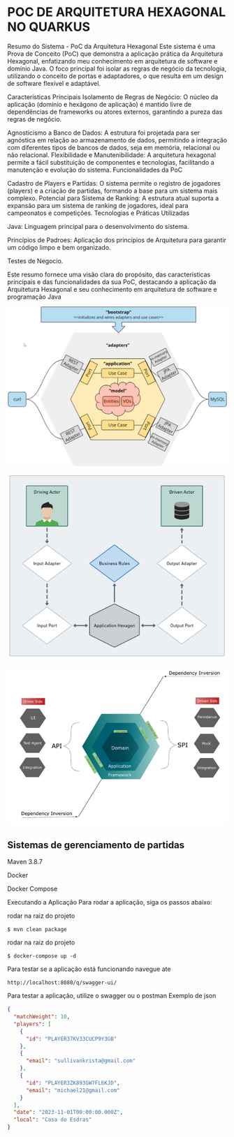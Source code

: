 # POC DE ARQUITETURA HEXAGONAL NO QUARKUS

Resumo do Sistema - PoC da Arquitetura Hexagonal
Este sistema é uma Prova de Conceito (PoC) que demonstra a aplicação prática da Arquitetura Hexagonal, enfatizando meu
conhecimento em arquitetura de software e domínio Java. O foco principal foi isolar as regras de negócio da tecnologia,
utilizando o conceito de portas e adaptadores, o que resulta em um design de software flexível e adaptável.

Características Principais
Isolamento de Regras de Negócio: O núcleo da aplicação (domínio e hexágono de aplicação) é mantido livre de dependências
de frameworks ou atores externos, garantindo a pureza das regras de negócio.

Agnosticismo a Banco de Dados: A estrutura foi projetada para ser agnóstica em relação ao armazenamento de dados,
permitindo a integração com diferentes tipos de bancos de dados, seja em memória, relacional ou não relacional.
Flexibilidade e Manutenibilidade: A arquitetura hexagonal permite a fácil substituição de componentes e tecnologias,
facilitando a manutenção e evolução do sistema.
Funcionalidades da PoC

Cadastro de Players e Partidas: O sistema permite o registro de jogadores (players) e a criação de partidas, formando a
base para um sistema mais complexo.
Potencial para Sistema de Ranking: A estrutura atual suporta a expansão para um sistema de ranking de jogadores, ideal
para campeonatos e competições.
Tecnologias e Práticas Utilizadas

Java: Linguagem principal para o desenvolvimento do sistema.

Princípios de Padroes: Aplicação dos princípios de Arquitetura para garantir um código limpo e bem organizado.

Testes de Negocio.

Este resumo fornece uma visão clara do propósito, das características principais e das funcionalidades da sua PoC,
destacando a aplicação da Arquitetura Hexagonal e seu conhecimento em arquitetura de software e programação Java

![Hexagonal Architecture Modules](doc/hexagonal-architecture-modules.png)

![Hexagonal Architecture Modules](doc/atorprimarioescundario.png)

![Hexagonal Architecture Modules](doc/arquitetura-vieira.png)

## Sistemas de gerenciamento de partidas

Maven 3.8.7

Docker

Docker Compose

Executando a Aplicação
Para rodar a aplicação, siga os passos abaixo:

rodar na raiz do projeto

```
$ mvn clean package
```

rodar na raiz do projeto

```
$ docker-compose up -d
```

Para testar se a aplicação está funcionando navegue ate

```
http://localhost:8080/q/swagger-ui/
```

Para testar a aplicação, utilize o swagger ou o postman
Exemplo de json

```json
{
  "matchWeight": 10,
  "players": [
    {
      "id": "PLAYER37KV33CUCP9Y3GB"
    },
    {
      "email": "sullivankrista@gmail.com"
    },
    {
      "id": "PLAYER3ZK893GW7FL6KJD",
      "email": "michael21@gmail.com"
    }
  ],
  "date": "2023-11-01T00:00:00.000Z",
  "local": "Casa do Esdras"
}

```
